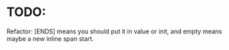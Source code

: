 # TODO:

Refactor: [ENDS] means you should put it in value or init, and empty means maybe a new inline span start.
